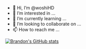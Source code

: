 - 👋 Hi, I’m @woshiHD
- 👀 I’m interested in ...
- 🌱 I’m currently learning ...
- 💞️ I’m looking to collaborate on ...
- 📫 How to reach me ...


<!---
woshiHD/woshiHD is a ✨ special ✨ repository because its `README.md` (this file) appears on your GitHub profile.
You can click the Preview link to take a look at your changes.
--->

[![Brandon's GitHub stats](https://github-readme-stats.vercel.app/api?username=woshiHD&show_icons=true&theme=vue-dark)](https://github.com/anuraghazra/github-readme-stats)

